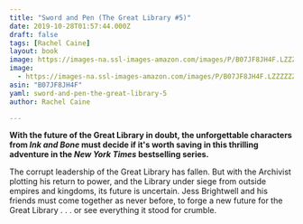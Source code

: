 ```yaml
---
title: "Sword and Pen (The Great Library #5)"
date: 2019-10-28T01:57:44.000Z
draft: false
tags: [Rachel Caine]
layout: book
image: https://images-na.ssl-images-amazon.com/images/P/B07JF8JH4F.LZZZZZZZ.jpg
image: 
  - https://images-na.ssl-images-amazon.com/images/P/B07JF8JH4F.LZZZZZZZ.jpg
asin: "B07JF8JH4F"
yaml: sword-and-pen-the-great-library-5
author: Rachel Caine

---
```


**With the future of the Great Library in doubt, the unforgettable characters from *Ink and Bone* must decide if it's worth saving in this thrilling adventure in the *New York Times* bestselling series.**  
  
The corrupt leadership of the Great Library has fallen. But with the Archivist plotting his return to power, and the Library under siege from outside empires and kingdoms, its future is uncertain. Jess Brightwell and his friends must come together as never before, to forge a new future for the Great Library . . . or see everything it stood for crumble.